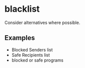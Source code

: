 # blacklist

Consider alternatives where possible.

## Examples

- Blocked Senders list  
- Safe Recipients list  
- blocked or safe programs
